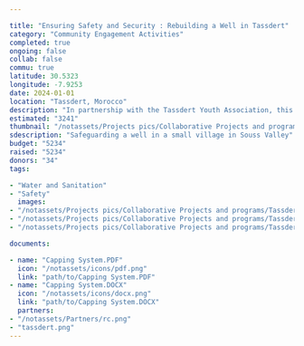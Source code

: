 ```yaml
---

title: "Ensuring Safety and Security : Rebuilding a Well in Tassdert"
category: "Community Engagement Activities"
completed: true
ongoing: false
collab: false
commu: true
latitude: 30.5323
longitude: -7.9253
date: 2024-01-01
location: "Tassdert, Morocco"
description: "In partnership with the Tassdert Youth Association, this project focuses on safeguarding a well in a small village in Souss Valley, Morocco, that has become a public danger to residents. The initiative involves rebuilding and replacing the well door with a new, secure one to ensure safety and prevent accidents. This project addresses urgent safety concerns and helps protect the community from potential hazards associated with the well. By enhancing the well’s security, we aim to improve overall safety and contribute to the well-being of the village's residents."
estimated: "3241"
thumbnail: "/notassets/Projects pics/Collaborative Projects and programs/Tassdert Well Safeguarding/pic1.webp"
sdescription: "Safeguarding a well in a small village in Souss Valley"
budget: "5234"
raised: "5234"
donors: "34"
tags:

- "Water and Sanitation"
- "Safety"
  images:
- "/notassets/Projects pics/Collaborative Projects and programs/Tassdert Well Safeguarding/pic1.webp"
- "/notassets/Projects pics/Collaborative Projects and programs/Tassdert Well Safeguarding/pic2.webp"
- "/notassets/Projects pics/Collaborative Projects and programs/Tassdert Well Safeguarding/pic3.webp"

documents:

- name: "Capping System.PDF"
  icon: "/notassets/icons/pdf.png"
  link: "path/to/Capping System.PDF"
- name: "Capping System.DOCX"
  icon: "/notassets/icons/docx.png"
  link: "path/to/Capping System.DOCX"
  partners:
- "/notassets/Partners/rc.png"
- "tassdert.png"
---
```

